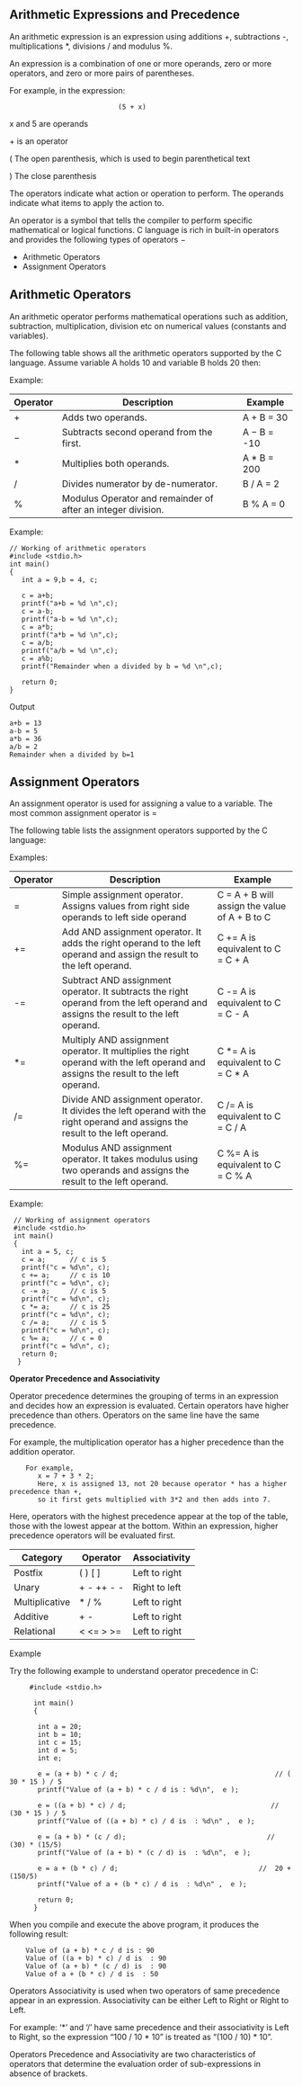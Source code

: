 **Arithmetic Expressions and Precedence** 
---------------------------------------

An arithmetic expression is an expression using additions +, subtractions -, multiplications *, divisions / and modulus %.

An expression is a combination of one or more operands, zero or more operators, and zero or more pairs of parentheses.

For example, in the expression:

                               (5 + x)

x and 5 are operands 

\+  is an operator

(  The open parenthesis, which is used to begin parenthetical text

)  The close parenthesis 

The operators indicate what action or operation to perform. The operands indicate what items to apply the action to. 

An operator is a symbol that tells the compiler to perform specific mathematical or logical functions. C language is rich in built-in operators and provides the following types of operators −

- Arithmetic Operators
- Assignment Operators

**Arithmetic Operators**
------------------------------
An arithmetic operator performs mathematical operations such as addition, subtraction, multiplication, division etc on numerical values (constants and variables).

The following table shows all the arithmetic operators supported by the C language. Assume variable A holds 10 and variable B holds 20 then:

Example:

|  Operator |  Description | Example                  |
|-----------|--------------|--------------------------|
|     +     |	Adds two operands.|	A + B = 30|
|     −	    |  Subtracts second operand from the first.|	A − B = -10|
|     *	    |Multiplies both operands.|	A * B = 200|
|    /      |Divides numerator by de-numerator.	|B / A = 2|
|    %      |Modulus Operator and remainder of after an integer division.|	B % A = 0|

Example: 
   
    // Working of arithmetic operators
    #include <stdio.h>
    int main()
    {
       int a = 9,b = 4, c;
  
       c = a+b;
       printf("a+b = %d \n",c);
       c = a-b;
       printf("a-b = %d \n",c);
       c = a*b;
       printf("a*b = %d \n",c);
       c = a/b;
       printf("a/b = %d \n",c);
       c = a%b;
       printf("Remainder when a divided by b = %d \n",c);
    
       return 0;
    }

Output

    a+b = 13
    a-b = 5
    a*b = 36
    a/b = 2
    Remainder when a divided by b=1
    
**Assignment Operators**
--------------------------
An assignment operator is used for assigning a value to a variable. The most common assignment operator is =

The following table lists the assignment operators supported by the C language:

Examples:

|Operator|	Description|	Example|
|--------|-------------|-----------|
|=|	Simple assignment operator. Assigns values from right side operands to left side operand|	C = A + B will assign the value of A + B to C|
|+=|	Add AND assignment operator. It adds the right operand to the left operand and assign the result to the left operand.|	C += A is equivalent to C = C + A|
|-=|	Subtract AND assignment operator. It subtracts the right operand from the left operand and assigns the result to the left operand.|	C -= A is equivalent to C = C - A|
|*=|	Multiply AND assignment operator. It multiplies the right operand with the left operand and assigns the result to the left operand.|	C *= A is equivalent to C = C * A|
|/=|	Divide AND assignment operator. It divides the left operand with the right operand and assigns the result to the left operand.	|C /= A is equivalent to C = C / A|
|%=|	Modulus AND assignment operator. It takes modulus using two operands and assigns the result to the left operand.|	C %= A is equivalent to C = C % A|

Example: 

     // Working of assignment operators
     #include <stdio.h>
     int main()
     {
       int a = 5, c;
       c = a;      // c is 5
       printf("c = %d\n", c);
       c += a;     // c is 10 
       printf("c = %d\n", c);
       c -= a;     // c is 5
       printf("c = %d\n", c);
       c *= a;     // c is 25
       printf("c = %d\n", c);
       c /= a;     // c is 5
       printf("c = %d\n", c);
       c %= a;     // c = 0
       printf("c = %d\n", c);
       return 0;
      }
    
 **Operator Precedence and Associativity**

Operator precedence determines the grouping of terms in an expression and decides how an expression is evaluated. Certain operators have higher precedence than others. Operators on the same line have the same precedence.

For example, the multiplication operator has a higher precedence than the addition operator.

        For example, 
           x = 7 + 3 * 2; 
           Here, x is assigned 13, not 20 because operator * has a higher precedence than +, 
           so it first gets multiplied with 3*2 and then adds into 7.

Here, operators with the highest precedence appear at the top of the table, those with the lowest appear at the bottom. Within an expression, higher precedence operators will be evaluated first.

|Category|	Operator     |	Associativity|
|--------|---------------|----------------|
|Postfix |	( )     [ ]  |	Left to right|
|Unary	| +  -  ++  - -|	Right to left|
|Multiplicative|	 *  /   %  |	Left to right|
|Additive|	+   -|	Left to right|t|
|Relational|	  <     <=      >     >=  |	Left to right|

Example

  Try the following example to understand operator precedence in C:

         #include <stdio.h>

          int main() 
          {

           int a = 20;
           int b = 10;
           int c = 15;
           int d = 5;
           int e;
 
           e = (a + b) * c / d;                                       // ( 30 * 15 ) / 5
           printf("Value of (a + b) * c / d is : %d\n",  e );

           e = ((a + b) * c) / d;                                    // (30 * 15 ) / 5
           printf("Value of ((a + b) * c) / d is  : %d\n" ,  e );

           e = (a + b) * (c / d);                                   // (30) * (15/5)
           printf("Value of (a + b) * (c / d) is  : %d\n",  e );

           e = a + (b * c) / d;                                   //  20 + (150/5)
           printf("Value of a + (b * c) / d is  : %d\n" ,  e );
  
           return 0;
          }

When you compile and execute the above program, it produces the following result:

        Value of (a + b) * c / d is : 90
        Value of ((a + b) * c) / d is  : 90
        Value of (a + b) * (c / d) is  : 90
        Value of a + (b * c) / d is  : 50

Operators Associativity is used when two operators of same precedence appear in an expression. Associativity can be either Left to Right or Right to Left.

For example: ‘*’ and ‘/’ have same precedence and their associativity is Left to Right, so the expression “100 / 10 * 10” is treated as “(100 / 10) * 10”.

Operators Precedence and Associativity are two characteristics of operators that determine the evaluation order of sub-expressions in absence of brackets.  

